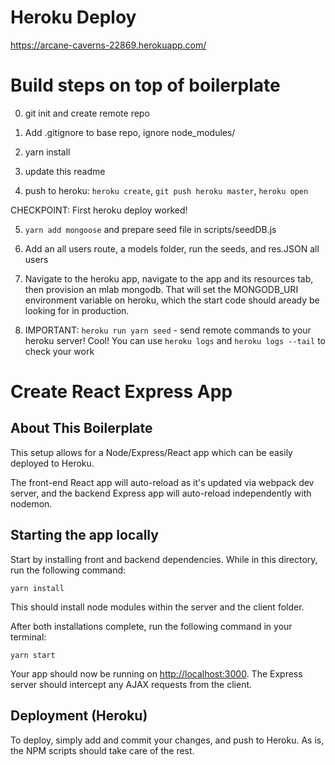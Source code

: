 # Heroku Deploy

https://arcane-caverns-22869.herokuapp.com/

# Build steps on top of boilerplate

0. git init and create remote repo

1. Add .gitignore to base repo, ignore node_modules/

2. yarn install

3. update this readme

4. push to heroku: `heroku create`, `git push heroku master`, `heroku open`

CHECKPOINT: First heroku deploy worked!

5. `yarn add mongoose` and prepare seed file in scripts/seedDB.js

6. Add an all users route, a models folder, run the seeds, and res.JSON all users

7. Navigate to the heroku app, navigate to the app and its resources tab, then provision an mlab mongodb. That will set the MONGODB_URI environment variable on heroku, which the start code should aready be looking for in production.

8. IMPORTANT: `heroku run yarn seed` - send remote commands to your heroku server! Cool! You can use `heroku logs` and `heroku logs --tail` to check your work

# Create React Express App

## About This Boilerplate

This setup allows for a Node/Express/React app which can be easily deployed to Heroku.

The front-end React app will auto-reload as it's updated via webpack dev server, and the backend Express app will auto-reload independently with nodemon.

## Starting the app locally

Start by installing front and backend dependencies. While in this directory, run the following command:

```
yarn install
```

This should install node modules within the server and the client folder.

After both installations complete, run the following command in your terminal:

```
yarn start
```

Your app should now be running on <http://localhost:3000>. The Express server should intercept any AJAX requests from the client.

## Deployment (Heroku)

To deploy, simply add and commit your changes, and push to Heroku. As is, the NPM scripts should take care of the rest.
